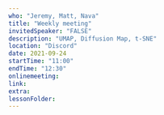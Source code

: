 ```yaml
---
who: "Jeremy, Matt, Nava"
title: "Weekly meeting"
invitedSpeaker: "FALSE"
description: "UMAP, Diffusion Map, t-SNE"
location: "Discord"
date: 2021-09-24
startTime: "11:00"
endTime: "12:30"
onlinemeeting: 
link: 
extra: 
lessonFolder: 
---
```

